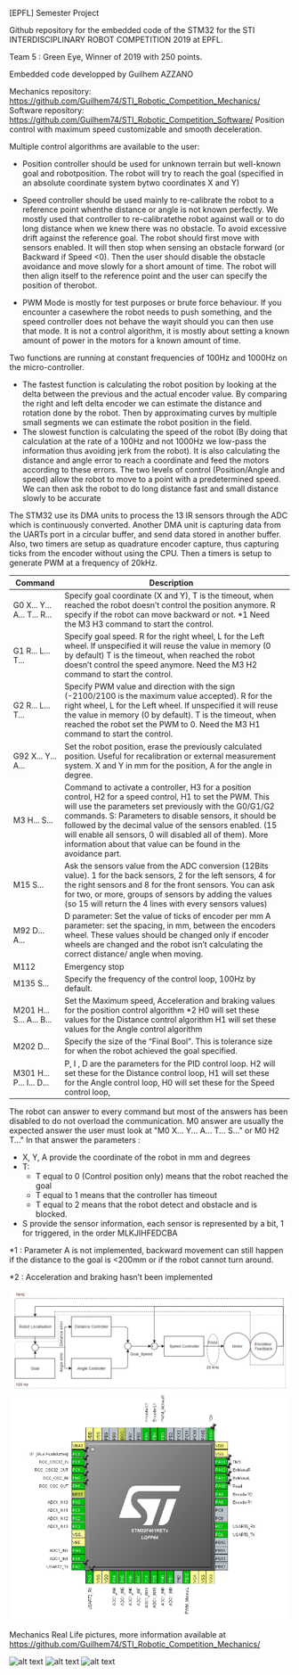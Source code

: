 [EPFL] Semester Project

Github repository for the embedded code of the STM32 for the STI INTERDISCIPLINARY ROBOT COMPETITION 2019 at EPFL.

Team 5 : Green Eye, Winner of 2019 with 250 points.

Embedded code developped by Guilhem AZZANO

Mechanics repository: https://github.com/Guilhem74/STI_Robotic_Competition_Mechanics/
Software repository: https://github.com/Guilhem74/STI_Robotic_Competition_Software/
Position control with maximum speed customizable and smooth deceleration.

Multiple control algorithms are available to the user:
  * Position controller should be used for unknown terrain but well-known goal and robotposition. The robot will try to reach the goal (specified in an absolute coordinate system bytwo coordinates X and Y)
  
  * Speed controller should be used mainly to re-calibrate the robot to a reference point whenthe distance or angle is not known perfectly. We mostly used that controller to re-calibratethe robot against wall or to do long distance when we knew there was no obstacle. To avoid excessive drift against the reference goal. The robot should first move with sensors enabled. It will then stop when sensing an obstacle forward (or Backward if Speed <0). Then the user should disable the obstacle avoidance and move slowly for a short amount of time. The robot will then align itself to the reference point and the user can specify the position of therobot.
  
  * PWM Mode is mostly for test purposes or brute force behaviour.  If you encounter a casewhere the robot needs to push something, and the speed controller does not behave the wayit should you can then use that mode. It is not a control algorithm, it is mostly about setting a known amount of power in the motors for a known amount of time.
 
Two functions are running at constant frequencies of 100Hz and 1000Hz on the micro-controller. 
  * The fastest function is calculating the robot position by looking at the delta between the previous and the actual encoder value. 
By comparing the right and left delta encoder we can estimate the distance and rotation done by the robot. Then by approximating curves by multiple small segments we can estimate the robot position in the field. 
  * The slowest function is calculating the speed of the robot (By doing that calculation at the rate of a 100Hz and not 1000Hz we low-pass the information thus avoiding jerk from the robot). It is also calculating the distance and angle error to reach a coordinate and feed the motors according to these errors. The two levels of control (Position/Angle and speed) allow the robot to move to a point with a predetermined speed. We can then ask the robot to do long distance fast and small distance slowly to be accurate

The STM32 use its DMA units to process the 13 IR sensors through the ADC which is continuously converted.
Another DMA unit is capturing data from the UARTs port in a circular buffer, and send data stored in another buffer. 
Also, two timers are setup as quadrature encoder capture, thus capturing ticks from the encoder without using the CPU. 
Then a timers is setup to generate PWM at a frequency of 20kHz.

|    Command                        |    Description                                                                                                                                                                                                                                                                                                                                                                                                                            |   |
|-----------------------------------|-------------------------------------------------------------------------------------------------------------------------------------------------------------------------------------------------------------------------------------------------------------------------------------------------------------------------------------------------------------------------------------------------------------------------------------------|---|
|    G0 X... Y... A... T... R...    |    Specify   goal coordinate (X and Y), T is the timeout, when reached the robot doesn’t   control the position anymore. R specify if the robot can move backward or   not. *1   Need the M3 H3 command to start the   control.                                                                                                                                                                                                           |   |
|    G1 R... L... T...              |    Specify   goal speed. R for the right wheel, L for the Left wheel. If unspecified it   will reuse the value in memory (0 by default) T is the timeout, when reached   the robot doesn’t control the speed anymore. Need the M3 H2 command to start   the control.                                                                                                                                                                      |   |
|    G2 R... L... T...              |    Specify PWM value and   direction with the sign (-2100/2100 is the maximum value accepted). R for the   right wheel, L for the Left wheel. If unspecified it will reuse the value in   memory (0 by default).   T is the timeout, when reached the robot   set the PWM to 0.   Need the M3 H1 command to start the   control.                                                                                                          |   |
|    G92 X... Y... A...             |    Set the robot position, erase the previously calculated position.   Useful for recalibration or external measurement system. X and Y in mm for   the position, A for the angle in degree.                                                                                                                                                                                                                                              |   |
|    M3 H... S...                   |    Command to activate a controller, H3 for a   position control, H2 for a speed control, H1 to set the PWM. This will use   the parameters set previously with the G0/G1/G2 commands.   S:   Parameters to disable sensors, it should be followed by the decimal value of the   sensors enabled. (15 will enable all sensors, 0 will disabled all of them).   More information about that value can be   found in the avoidance part.    |   |
|    M15 S...                       |    Ask the sensors value from the ADC conversion (12Bits   value). 1 for the back sensors, 2 for the left sensors, 4 for the right   sensors and 8 for the front sensors. You can ask for two, or more, groups of   sensors by adding the values (so 15 will return the 4 lines with every   sensors values)                                                                                                                              |   |
|    M92 D... A...                  |    D parameter: Set the value of ticks of   encoder per mm   A parameter: set the spacing, in mm,   between the encoders wheel.   These values should be changed only if   encoder wheels are changed and the robot isn’t calculating the correct   distance/ angle when moving.                                                                                                                                                          |   |
|    M112                           |    Emergency stop                                                                                                                                                                                                                                                                                                                                                                                                                         |   |
|    M135 S...                      |    Specify the frequency of the control   loop, 100Hz by default.                                                                                                                                                                                                                                                                                                                                                                         |   |
|    M201 H... S... A... B...       |    Set   the Maximum speed, Acceleration and braking values for the position control   algorithm *2   H0 will set these values for the Distance   control algorithm H1 will set these values for the Angle control algorithm                                                                                                                                                                                                              |   |
|    M202 D...                      |    Specify the size of the “Final Bool”.   This is tolerance size for when the robot achieved the goal specified.                                                                                                                                                                                                                                                                                                                         |   |
|    M301 H... P... I... D...       |    P, I , D are the parameters for the PID   control loop.   H2 will set these for the Distance   control loop,   H1 will set these for the Angle control   loop,   H0 will set these for the Speed control   loop,                                                                                                                                                                                                                       |   |

The robot can answer to every command but most of the answers has been disabled to do not overload the communication. M0 answer are usually the expected answer the user must look at "M0 X... Y... A... T... S..." or M0 H2 T..."
In that answer the parameters :
  * X, Y, A provide the coordinate of the robot in mm and degrees
  * T:
     * T equal to 0 (Control position only) means that the robot reached the goal
     * T equal to 1 means that the controller has timeout
     * T equal to 2 means that the robot detect and obstacle and is blocked.
  * S provide the sensor information, each sensor is represented by a bit, 1 for triggered, in the order MLKJIHFEDCBA

*1 : Parameter A is not implemented, backward movement can still happen if the distance to the goal is <200mm or if the robot cannot turn around.

*2 : Acceleration and braking hasn’t been implemented

![alt text](https://github.com/Guilhem74/STI_Robotic_Competition_Electronics/blob/master/Pictures/Control_Schematic.png?raw=true)
![alt text](https://github.com/Guilhem74/STI_Robotic_Competition_Electronics/blob/master/Pictures/CubeMX.png?raw=true)

 
Mechanics Real Life pictures, more information available at https://github.com/Guilhem74/STI_Robotic_Competition_Mechanics/

![alt text](https://github.com/Guilhem74/STI_Robotic_Competition_Mechanics/blob/master/Pictures/Back_Render.png?raw=true)
![alt text](https://github.com/Guilhem74/STI_Robotic_Competition_Mechanics/blob/master/Pictures/Bottom_Render.png?raw=true)
![alt text](https://github.com/Guilhem74/STI_Robotic_Competition_Mechanics/blob/master/Pictures/Front_Render.png?raw=true)
